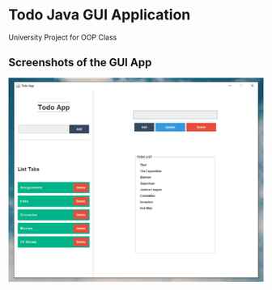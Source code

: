 # Todo Java GUI Application

University Project for OOP Class


## Screenshots of the GUI App
![Screenshot](./screenshot/screenshot_1.png)